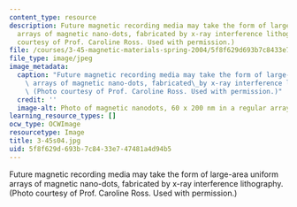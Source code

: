 ```yaml
---
content_type: resource
description: Future magnetic recording media may take the form of large-area uniform
  arrays of magnetic nano-dots, fabricated by x-ray interference lithography. (Photo
  courtesy of Prof. Caroline Ross. Used with permission.)
file: /courses/3-45-magnetic-materials-spring-2004/5f8f629d693b7c8433e747481a4d94b5_3-45s04.jpg
file_type: image/jpeg
image_metadata:
  caption: "Future magnetic recording media may take the form of large-area uniform\
    \ arrays of magnetic nano-dots, fabricated\_by x-ray interference lithography.\
    \ (Photo courtesy of Prof. Caroline Ross. Used with permission.)"
  credit: ''
  image-alt: Photo of magnetic nanodots, 60 x 200 nm in a regular array.
learning_resource_types: []
ocw_type: OCWImage
resourcetype: Image
title: 3-45s04.jpg
uid: 5f8f629d-693b-7c84-33e7-47481a4d94b5
---
```

Future magnetic recording media may take the form of large-area uniform arrays of magnetic nano-dots, fabricated by x-ray interference lithography. (Photo courtesy of Prof. Caroline Ross. Used with permission.)

